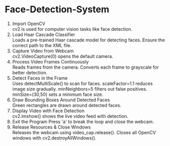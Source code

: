 # Face-Detection-System
1. Import OpenCV<br>
cv2 is used for computer vision tasks like face detection.
2. Load Haar Cascade Classifier <br>
Loads a pre-trained Haar cascade model for detecting faces.
Ensure the correct path to the XML file.
3. Capture Video from Webcam<br>
cv2.VideoCapture(0) opens the default camera.
4. Process Video Frames Continuously<br>
Reads frames from the camera.
Converts each frame to grayscale for better detection.
5. Detect Faces in the Frame<br>
Uses detectMultiScale() to scan for faces.
scaleFactor=1.1 reduces image size gradually.
minNeighbors=5 filters out false positives.
minSize=(30,50) sets a minimum face size.
6. Draw Bounding Boxes Around Detected Faces<br>
Green rectangles are drawn around detected faces.
7. Display Video with Face Detection<br>
cv2.imshow() shows the live video feed with detection.
8. Exit the Program
Press 'a' to break the loop and close the webcam.
9. Release Resources & Close Windows<br>
Releases the webcam using video_cap.release().
Closes all OpenCV windows with cv2.destroyAllWindows().
